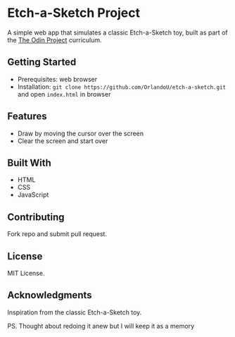 # Etch-a-Sketch Project
A simple web app that simulates a classic Etch-a-Sketch toy, built as part of the [The Odin Project](https://www.theodinproject.com) curriculum.

## Getting Started
- Prerequisites: web browser
- Installation: `git clone https://github.com/OrlandoU/etch-a-sketch.git` and open `index.html` in browser

## Features
- Draw by moving the cursor over the screen
- Clear the screen and start over

## Built With
- HTML
- CSS
- JavaScript

## Contributing
Fork repo and submit pull request.

## License
MIT License.

## Acknowledgments
Inspiration from the classic Etch-a-Sketch toy.

PS.
Thought about redoing it anew but I will keep it as a memory
